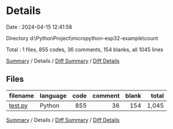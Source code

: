 # Details

Date : 2024-04-15 12:41:58

Directory d:\\PythonProject\\micropython-esp32-example\\count

Total : 1 files,  855 codes, 36 comments, 154 blanks, all 1045 lines

[Summary](results.md) / Details / [Diff Summary](diff.md) / [Diff Details](diff-details.md)

## Files
| filename | language | code | comment | blank | total |
| :--- | :--- | ---: | ---: | ---: | ---: |
| [test.py](/test.py) | Python | 855 | 36 | 154 | 1,045 |

[Summary](results.md) / Details / [Diff Summary](diff.md) / [Diff Details](diff-details.md)